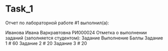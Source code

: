 # Task_1

Отчет по лабораторной работе #1 выполнил(а):

Иванова Ивана Варкравтовна
РИ000024 Отметка о выполнении заданий (заполняется студентом):
Задание	Выполнение	Баллы
Задание 1	#	60
Задание 2	#	20
Задание 3	#	20
